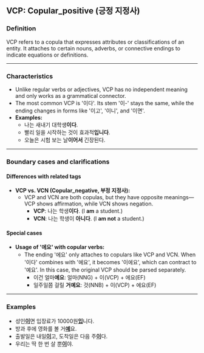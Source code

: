 ## VCP: Copular_positive (긍정 지정사)

### Definition
VCP refers to a copula that expresses attributes or classifications of an entity. It attaches to certain nouns, adverbs, or connective endings to indicate equations or definitions.

---

### Characteristics
- Unlike regular verbs or adjectives, VCP has no independent meaning and only works as a grammatical connector.
- The most common VCP is '이다'. Its stem '이-' stays the same, while the ending changes in forms like '이고', '이니', and '이면'.
- **Examples:**
    - 나는 새내기 대학생**이다**.
    - 빨리 일을 시작하는 것이 효과적**입니다**.
    - 오늘은 시험 보는 날**이어서** 긴장된다.

---

### Boundary cases and clarifications

#### Differences with related tags
- **VCP vs. VCN (Copular_negative, 부정 지정사):**  
    - VCP and VCN are both copulas, but they have opposite meanings—VCP shows affirmation, while VCN shows negation.
        - **VCP**: 나는 학생**이다**. (I **am** a student.)
        - **VCN**: 나는 학생이 **아니다**. (I **am not** a student.)

#### Special cases
- **Usage of '에요' with copular verbs:**
  - The ending '에요' only attaches to copulars like VCP and VCN. When '이다' combines with '에요', it becomes '이에요', which can contract to '예요'. In this case, the original VCP should be parsed separately.
    - 이건 얼마**예요**: 얼마(NNG) + 이(VCP) + 에요(EF)
    - 일주일쯤 걸릴 **거예요**: 것(NNB) + 이(VCP) + 에요(EF)

---

### Examples
- 성인<ins>**이**</ins>면 입장료가 10000원<ins>**입**</ins>니다.
- 방과 후에 영화를 볼 거<ins>**예**</ins>요.
- 출발일은 내일<ins>**이**</ins>고, 도착일은 다음 주<ins>**이**</ins>다.
- 우리는 딱 한 번 살 뿐<ins>**이**</ins>야.

